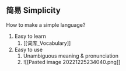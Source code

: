 ## 简易 Simplicity

How to make a simple language?
1. Easy to learn
	1. [[词库_Vocabulary]]
2. Easy to use
	1. Unambiguous meaning & pronunciation
	2. ![[Pasted image 20221225234040.png]]